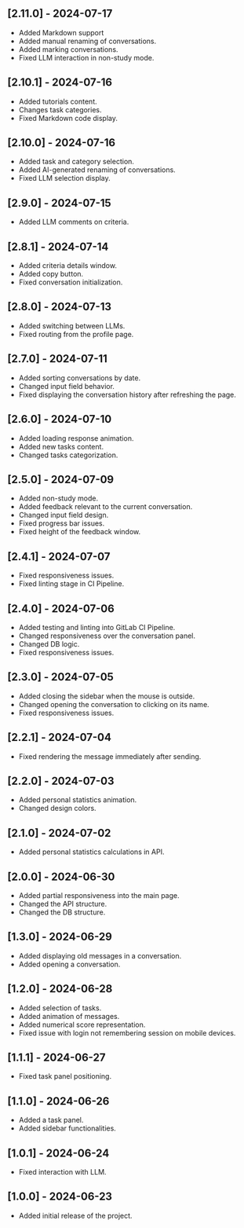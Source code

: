 ## [2.11.0] - 2024-07-17
- Added Markdown support
- Added manual renaming of conversations.
- Added marking conversations.
- Fixed LLM interaction in non-study mode.

## [2.10.1] - 2024-07-16
- Added tutorials content.
- Changes task categories.
- Fixed Markdown code display.

## [2.10.0] - 2024-07-16
- Added task and category selection.
- Added AI-generated renaming of conversations.
- Fixed LLM selection display.

## [2.9.0] - 2024-07-15
- Added LLM comments on criteria.

## [2.8.1] - 2024-07-14
- Added criteria details window.
- Added copy button.
- Fixed conversation initialization.

## [2.8.0] - 2024-07-13
- Added switching between LLMs.
- Fixed routing from the profile page.

## [2.7.0] - 2024-07-11
- Added sorting conversations by date.
- Changed input field behavior.
- Fixed displaying the conversation history after refreshing the page.

## [2.6.0] - 2024-07-10
- Added loading response animation.
- Added new tasks content.
- Changed tasks categorization.

## [2.5.0] - 2024-07-09
- Added non-study mode.
- Added feedback relevant to the current conversation.
- Changed input field design.
- Fixed progress bar issues.
- Fixed height of the feedback window.

## [2.4.1] - 2024-07-07
- Fixed responsiveness issues.
- Fixed linting stage in CI Pipeline.

## [2.4.0] - 2024-07-06
- Added testing and linting into GitLab CI Pipeline.
- Changed responsiveness over the conversation panel.
- Changed DB logic.
- Fixed responsiveness issues.

## [2.3.0] - 2024-07-05
- Added closing the sidebar when the mouse is outside.
- Changed opening the conversation to clicking on its name.
- Fixed responsiveness issues.

## [2.2.1] - 2024-07-04
- Fixed rendering the message immediately after sending.

## [2.2.0] - 2024-07-03
- Added personal statistics animation.
- Changed design colors.

## [2.1.0] - 2024-07-02
- Added personal statistics calculations in API.

## [2.0.0] - 2024-06-30
- Added partial responsiveness into the main page.
- Changed the API structure.
- Changed the DB structure.

## [1.3.0] - 2024-06-29
- Added displaying old messages in a conversation.
- Added opening a conversation.

## [1.2.0] - 2024-06-28
- Added selection of tasks.
- Added animation of messages.
- Added numerical score representation.
- Fixed issue with login not remembering session on mobile devices.

## [1.1.1] - 2024-06-27
- Fixed task panel positioning.

## [1.1.0] - 2024-06-26
- Added a task panel.
- Added sidebar functionalities.

## [1.0.1] - 2024-06-24
- Fixed interaction with LLM.

## [1.0.0] - 2024-06-23
- Added initial release of the project.
